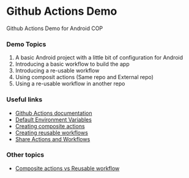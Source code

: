 # Github Actions Demo
Github Actions Demo for Android COP

### Demo Topics
1. A basic Android project with a little bit of configuration for Android
2. Introducing a basic workflow to build the app
3. Introducing a re-usable workflow
4. Using composit actions (Same repo and External repo)
5. Using a re-usable workflow in another repo


### Useful links

- [Github Actions documentation](https://docs.github.com/en/actions)
- [Default Environment Variables](https://docs.github.com/en/codespaces/developing-in-codespaces/default-environment-variables-for-your-codespace)
- [Creating composite actions](https://docs.github.com/en/actions/creating-actions/creating-a-composite-action)
- [Creating reusable workflows](https://docs.github.com/en/actions/using-workflows/reusing-workflows#creating-a-reusable-workflow)
- [Share Actions and Workflows](https://docs.github.com/en/actions/creating-actions/sharing-actions-and-workflows-from-your-private-repository)

### Other topics
- [Composite actions vs Reusable workflow](https://github.com/orgs/community/discussions/36861)
